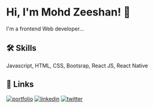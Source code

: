 
# Hi, I'm Mohd Zeeshan! 👋



I'm a frontend Web developer...


## 🛠 Skills
Javascript, HTML, CSS, Bootsrap, React JS, React Native


## 🔗 Links
[![portfolio](https://img.shields.io/badge/my_portfolio-000?style=for-the-badge&logo=ko-fi&logoColor=white)](https://xishan21.pages.dev/)
[![linkedin](https://img.shields.io/badge/linkedin-0A66C2?style=for-the-badge&logo=linkedin&logoColor=white)](https://linkedin.com/in/mohd-zeeshan-953a57121/)
[![twitter](https://img.shields.io/badge/twitter-1DA1F2?style=for-the-badge&logo=twitter&logoColor=white)](https://twitter.com/xishan21/)

